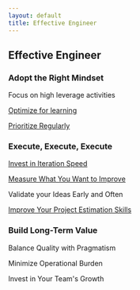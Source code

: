 ```yaml
---
layout: default
title: Effective Engineer
---
```

## Effective Engineer
### Adopt the Right Mindset

Focus on high leverage activities

[Optimize for learning](/2017/07/04/optimize-for-learning/)

[Prioritize Regularly](/2017/07/05/prioritize-regularly/)

### Execute, Execute, Execute

[Invest in Iteration Speed](/2017/07/07/invest-in-iteration-speed/)

[Measure What You Want to Improve](/2017/07/09/measure/)

Validate your Ideas Early and Often

[Improve Your Project Estimation Skills](/2017/07/24/improve-project-estimation-skill/)

### Build Long-Term Value

Balance Quality with Pragmatism

Minimize Operational Burden

Invest in Your Team's Growth

